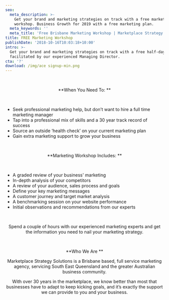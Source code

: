 ```yaml
---
seo:
  meta_description: >-
    Get your brand and marketing strategies on track with a free marketing
    workshop. Business Growth for 2019 with a free marketing plan.
  meta_keywords: ''
  meta_title: 'Free Brisbane Marketing Workshop | Marketplace Strategy Solutions - '
title: FREE Marketing Workshop
publishDate: '2018-10-16T10:03:18+10:00'
intro: >-
  Get your brand and marketing strategies on track with a free half-day workshop
  facilitated by our experienced Managing Director.
cta: '?'
download: /img/ace signup-min.png
---
```

<br>

<html>

<head>

<left> 

<p>

</p>
        

<p>

<center>

**When You Need To:
**

</center>

<br>

<ul> 

<li>      Seek professional marketing help, but don’t want to hire a full time marketing manager</li>

<li>      Tap into a professional mix of skills and a 30 year track record of success </li>

<li>      Source an outside ‘health check’ on your current marketing plan </li>

<li>      Gain extra marketing support to grow your business </li>

</ul>

</p>
          

<p>

<center>

<br>

**Marketing Workshop Includes:
**

</center>

<br>

<ul> 

<li>      A graded review of your business' marketing</li>

<li>      In-depth analysis of your competitors</li>

<li>      A review of your audience, sales process and goals</li>

<li>      Define your key marketing messages</li>

<li>      A customer journey and target market analysis</li>

<li>      A benchmarking session on your website performance </li>

<li>      Initial observations and recommendations from our experts</li>

</ul>

</p>
         

<p>

<center>

<br>

Spend a couple of hours with our experienced marketing experts and get the information you need to nail your marketing strategy.  

<br>

**Who We Are
**

<p>

Marketplace Strategy Solutions is a Brisbane based, full service marketing agency, servicing South East Queensland and the greater Australian business community.

With over 30 years in the marketplace, we know better than most that businesses have to adapt to keep kicking goals, and it’s exactly the support we can provide to you and your business.

</center>

</p>

</left>

</html>
